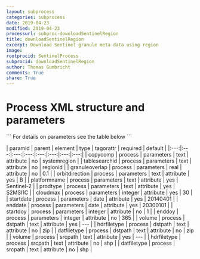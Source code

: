 ```yaml
---
layout: subprocess
categories: subprocess
date: 2019-04-23
modified: 2019-04-23
processurl: subproc-downloadSentinelRegion
title: downloadSentinelRegion
excerpt: Download Sentinel granule meta data using region
image: 
rootprocid: SentinelProcess
subprocid: downloadSentinelRegion
author: Thomas Gumbricht
comments: True
share: True
---
```


<h1 class='foot-description'>Process XML structure and parameters</h1>
```
For details on parameters see the table below
<?xml version="1.0" ?>
<process>
  <!--Generated from python-->
  <userproj plotid="yourplotid" projectid="yourprojectid" siteid="yoursiteid" system="systemid" tractid="yourtractid" userid="youruserid"/>
  <period endday="DD" endmonth="MM" endyear="YYYY" seasonendday="DD" seasonendmonth="MM" seasonstartday="DD" seasonstartmonth="MM" startday="DD" startmonth="MM" startyear="YYYY" timestep="timestep"/>
  <parameters cloudmax="xyz" copycomp="txtstring" enddate="YYYYMMDD" enddoy="xyz" granuleoverlap="xyz.abc" orbitdirection="txtstring" platformname="txtstring" prodtype="txtstring" startdate="YYYYMMDD" startdoy="xyz" tablesearchid="txtstring"/>
  <dstpath datfiletype="txtstring" hdrfiletype="txtstring" volume="txtstring"/>
  <srcpath datfiletype="txtstring" hdrfiletype="txtstring" volume="txtstring"/>
</process>
```

| paramid | parent | element | type | tagorattr | required | default |
|:---:|:---:|:---:|:---:|:---:|:---:|:---:|:---:|
| copycomp | process | parameters | text | attribute | no | systemregion |
| tablesearchid | process | parameters | text | attribute | no | regionid |
| granuleoverlap | process | parameters | real | attribute | no | 0.1 |
| orbitdirection | process | parameters | text | attribute | yes | B |
| platformname | process | parameters | text | attribute | yes | Sentinel-2 |
| prodtype | process | parameters | text | attribute | yes | S2MSI1C |
| cloudmax | process | parameters | integer | attribute | yes | 30 |
| startdate | process | parameters | date | attribute | yes | 20140401 |
| enddate | process | parameters | date | attribute | yes | 20300101 |
| startdoy | process | parameters | integer | attribute | no | 1 |
| enddoy | process | parameters | integer | attribute | no | 365 |
| volume | process | dstpath | text | attribute | yes | --- |
| hdrfiletype | process | dstpath | text | attribute | no | zip |
| datfiletype | process | dstpath | text | attribute | no | zip |
| volume | process | srcpath | text | attribute | yes | --- |
| hdrfiletype | process | srcpath | text | attribute | no | shp |
| datfiletype | process | srcpath | text | attribute | no | shp |
